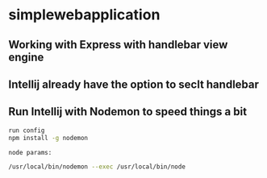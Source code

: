 # simplewebapplication


## Working with Express with handlebar view engine


## Intellij already have the option to seclt handlebar


## Run Intellij with Nodemon to speed things a bit 

```bash
run config
npm install -g nodemon

node params:

/usr/local/bin/nodemon --exec /usr/local/bin/node

```
